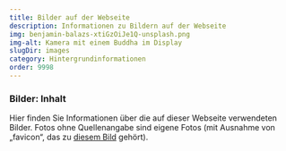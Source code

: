 ```yaml
---
title: Bilder auf der Webseite
description: Informationen zu Bildern auf der Webseite 
img: benjamin-balazs-xtiGzOiJe1Q-unsplash.png
img-alt: Kamera mit einem Buddha im Display 
slugDir: images
category: Hintergrundinformationen
order: 9998
---
```


### Bilder: Inhalt
Hier finden Sie Informationen über die auf dieser Webseite verwendeten Bilder. Fotos ohne Quellenangabe sind eigene Fotos (mit Ausnahme von „favicon“, das zu [diesem Bild](/images/pexels-francesco-ungaro-464327) gehört).

